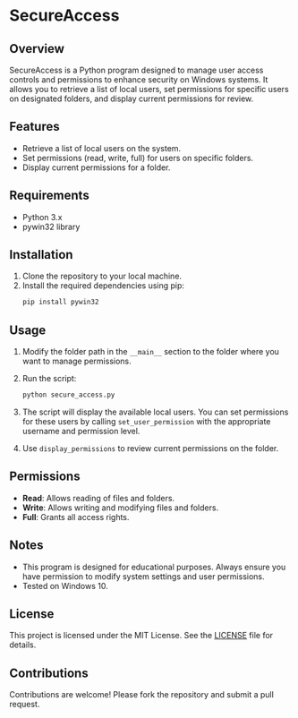 # SecureAccess

## Overview

SecureAccess is a Python program designed to manage user access controls and permissions to enhance security on Windows systems. It allows you to retrieve a list of local users, set permissions for specific users on designated folders, and display current permissions for review.

## Features

- Retrieve a list of local users on the system.
- Set permissions (read, write, full) for users on specific folders.
- Display current permissions for a folder.

## Requirements

- Python 3.x
- pywin32 library

## Installation

1. Clone the repository to your local machine.
2. Install the required dependencies using pip:
   ```bash
   pip install pywin32
   ```

## Usage

1. Modify the folder path in the `__main__` section to the folder where you want to manage permissions.

2. Run the script:
   ```bash
   python secure_access.py
   ```

3. The script will display the available local users. You can set permissions for these users by calling `set_user_permission` with the appropriate username and permission level.

4. Use `display_permissions` to review current permissions on the folder.

## Permissions

- **Read**: Allows reading of files and folders.
- **Write**: Allows writing and modifying files and folders.
- **Full**: Grants all access rights.

## Notes

- This program is designed for educational purposes. Always ensure you have permission to modify system settings and user permissions.
- Tested on Windows 10.

## License

This project is licensed under the MIT License. See the [LICENSE](LICENSE) file for details.

## Contributions

Contributions are welcome! Please fork the repository and submit a pull request.